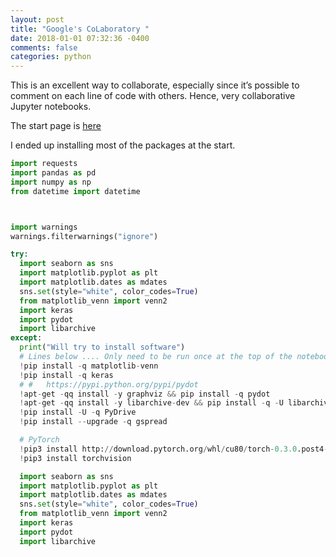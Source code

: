 ```yaml
---
layout: post
title: "Google's CoLaboratory "
date: 2018-01-01 07:32:36 -0400
comments: false
categories: python
---
```


This is an excellent way to collaborate, especially since it’s possible to comment on each line of code with others. Hence, very collaborative Jupyter notebooks.

The start page is [here](https://colab.research.google.com)

I ended up installing most of the packages at the start.

```python
import requests
import pandas as pd
import numpy as np
from datetime import datetime



import warnings
warnings.filterwarnings("ignore")

try:
  import seaborn as sns
  import matplotlib.pyplot as plt
  import matplotlib.dates as mdates
  sns.set(style="white", color_codes=True)
  from matplotlib_venn import venn2
  import keras
  import pydot
  import libarchive
except:
  print("Will try to install software")
  # Lines below .... Only need to be run once at the top of the notebook.
  !pip install -q matplotlib-venn
  !pip install -q keras
  # #   https://pypi.python.org/pypi/pydot
  !apt-get -qq install -y graphviz && pip install -q pydot
  !apt-get -qq install -y libarchive-dev && pip install -q -U libarchive
  !pip install -U -q PyDrive
  !pip install --upgrade -q gspread

  # PyTorch
  !pip3 install http://download.pytorch.org/whl/cu80/torch-0.3.0.post4-cp36-cp36m-linux_x86_64.whl
  !pip3 install torchvision

  import seaborn as sns
  import matplotlib.pyplot as plt
  import matplotlib.dates as mdates
  sns.set(style="white", color_codes=True)
  from matplotlib_venn import venn2
  import keras
  import pydot
  import libarchive



```

<!--  Enter text below, if you want -->
